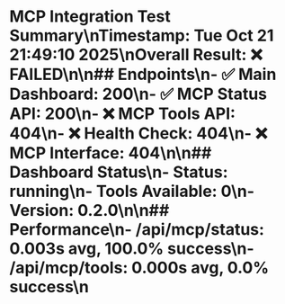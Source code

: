 # MCP Integration Test Summary\n**Timestamp:** Tue Oct 21 21:49:10 2025\n**Overall Result:** ❌ FAILED\n\n## Endpoints\n- ✅ **Main Dashboard**: 200\n- ✅ **MCP Status API**: 200\n- ❌ **MCP Tools API**: 404\n- ❌ **Health Check**: 404\n- ❌ **MCP Interface**: 404\n\n## Dashboard Status\n- **Status**: running\n- **Tools Available**: 0\n- **Version**: 0.2.0\n\n## Performance\n- **/api/mcp/status**: 0.003s avg, 100.0% success\n- **/api/mcp/tools**: 0.000s avg, 0.0% success\n